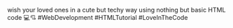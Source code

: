 wish your loved ones in a cute but techy way using nothing but basic HTML code 💻💘
#WebDevelopment #HTMLTutorial #LoveInTheCode 
